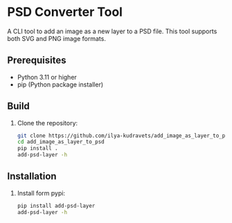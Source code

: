 # PSD Converter Tool

A CLI tool to add an image as a new layer to a PSD file. This tool supports both SVG and PNG image formats.

## Prerequisites

- Python 3.11 or higher
- pip (Python package installer)

## Build

1. Clone the repository:

   ```bash
   git clone https://github.com/ilya-kudravets/add_image_as_layer_to_psd
   cd add_image_as_layer_to_psd
   pip install .
   add-psd-layer -h
   
## Installation

1. Install form pypi:

   ```bash
   pip install add-psd-layer
   add-psd-layer -h
